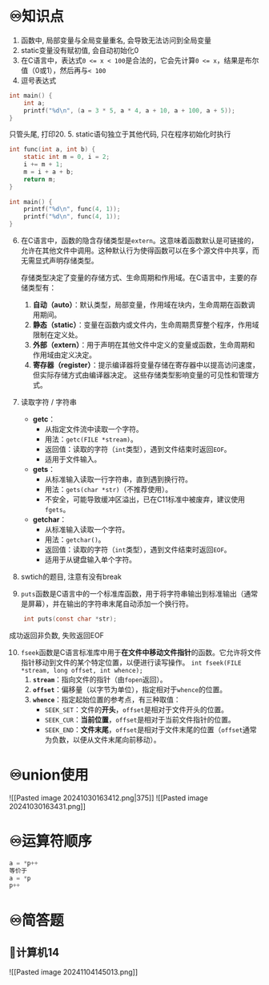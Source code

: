 # ♾️知识点
1. 函数中, 局部变量与全局变量重名, 会导致无法访问到全局变量
2. static变量没有赋初值, 会自动初始化0
3. 在C语言中，表达式`0 <= x < 100`是合法的，它会先计算`0 <= x`，结果是布尔值（0或1），然后再与`< 100`
4. 逗号表达式
```c
int main() {  
    int a;  
    printf("%d\n", (a = 3 * 5, a * 4, a + 10, a + 100, a + 5));  
}
```
只管头尾, 打印20.
5. static语句独立于其他代码, 只在程序初始化时执行
```c
int func(int a, int b) {  
    static int m = 0, i = 2;  
    i += m + 1;  
    m = i + a + b;  
    return m;  
}  
  
int main() {  
    printf("%d\n", func(4, 1));  
    printf("%d\n", func(4, 1));  
}
```
6. 在C语言中，函数的隐含存储类型是`extern`。这意味着函数默认是可链接的，允许在其他文件中调用。这种默认行为使得函数可以在多个源文件中共享，而无需显式声明存储类型。

	存储类型决定了变量的存储方式、生命周期和作用域。在C语言中，主要的存储类型有：

	1. **自动（auto）**：默认类型，局部变量，作用域在块内，生命周期在函数调用期间。
	2. **静态（static）**：变量在函数内或文件内，生命周期贯穿整个程序，作用域限制在定义处。
	3. **外部（extern）**：用于声明在其他文件中定义的变量或函数，生命周期和作用域由定义决定。
	4. **寄存器（register）**：提示编译器将变量存储在寄存器中以提高访问速度，但实际存储方式由编译器决定。
	这些存储类型影响变量的可见性和管理方式。
7. 读取字符 / 字符串
	- **getc**：
	    - 从指定文件流中读取一个字符。
	    - 用法：`getc(FILE *stream)`。
	    - 返回值：读取的字符（`int`类型），遇到文件结束时返回`EOF`。
	    - 适用于文件输入。
	- **gets**：
	    - 从标准输入读取一行字符串，直到遇到换行符。
	    - 用法：`gets(char *str)`（不推荐使用）。
	    - 不安全，可能导致缓冲区溢出，已在C11标准中被废弃，建议使用`fgets`。
	- **getchar**：
	    - 从标准输入读取一个字符。
	    - 用法：`getchar()`。
	    - 返回值：读取的字符（`int`类型），遇到文件结束时返回`EOF`。
	    - 适用于从键盘输入单个字符。
8. swtich的题目, 注意有没有break
9. `puts`函数是C语言中的一个标准库函数，用于将字符串输出到标准输出（通常是屏幕），并在输出的字符串末尾自动添加一个换行符。
```c
	int puts(const char *str);
```
成功返回非负数, 失败返回EOF

10. `fseek`函数是C语言标准库中用于**在文件中移动文件指针**的函数。它允许将文件指针移动到文件的某个特定位置，以便进行读写操作。
	`int fseek(FILE *stream, long offset, int whence);`
	1. **`stream`**：指向文件的指针（由`fopen`返回）。
	2. **`offset`**：偏移量（以字节为单位），指定相对于`whence`的位置。
	3. **`whence`**：指定起始位置的参考点，有三种取值：
	    - `SEEK_SET`：文件的**开头**，`offset`是相对于文件开头的位置。
	    - `SEEK_CUR`：**当前位置**，`offset`是相对于当前文件指针的位置。
	    - `SEEK_END`：**文件末尾**，`offset`是相对于文件末尾的位置（`offset`通常为负数，以便从文件末尾向前移动）。


# ♾️union使用
![[Pasted image 20241030163412.png|375]]
![[Pasted image 20241030163431.png]]


# ♾️运算符顺序
```c
a = *p++
等价于
a = *p
p++
```

# ♾️简答题
## 💫计算机14

![[Pasted image 20241104145013.png]]
